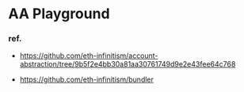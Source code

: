 # AA Playground

### ref.

- https://github.com/eth-infinitism/account-abstraction/tree/9b5f2e4bb30a81aa30761749d9e2e43fee64c768

- https://github.com/eth-infinitism/bundler
